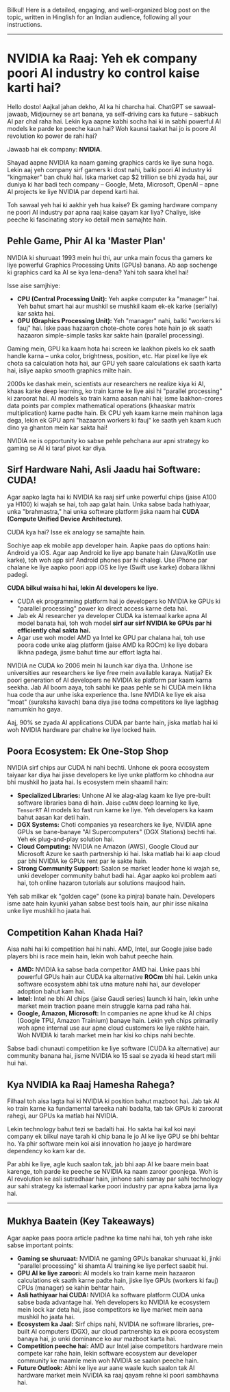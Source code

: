 Bilkul! Here is a detailed, engaging, and well-organized blog post on the topic, written in Hinglish for an Indian audience, following all your instructions.

***

# NVIDIA ka Raaj: Yeh ek company poori AI industry ko control kaise karti hai?

Hello dosto! Aajkal jahan dekho, AI ka hi charcha hai. ChatGPT se sawaal-jawaab, Midjourney se art banana, ya self-driving cars ka future – sabkuch AI par chal raha hai. Lekin kya aapne kabhi socha hai ki in sabhi powerful AI models ke parde ke peeche kaun hai? Woh kaunsi taakat hai jo is poore AI revolution ko power de rahi hai?

Jawaab hai ek company: **NVIDIA**.

Shayad aapne NVIDIA ka naam gaming graphics cards ke liye suna hoga. Lekin aaj yeh company sirf gamers ki dost nahi, balki poori AI industry ki "kingmaker" ban chuki hai. Iska market cap $2 trillion se bhi zyada hai, aur duniya ki har badi tech company – Google, Meta, Microsoft, OpenAI – apne AI projects ke liye NVIDIA par depend karti hai.

Toh sawaal yeh hai ki aakhir yeh hua kaise? Ek gaming hardware company ne poori AI industry par apna raaj kaise qayam kar liya? Chaliye, iske peeche ki fascinating story ko detail mein samajhte hain.

## Pehle Game, Phir AI ka 'Master Plan'

NVIDIA ki shuruaat 1993 mein hui thi, aur unka main focus tha gamers ke liye powerful Graphics Processing Units (GPUs) banana. Ab aap sochenge ki graphics card ka AI se kya lena-dena? Yahi toh saara khel hai!

Isse aise samjhiye:
-   **CPU (Central Processing Unit):** Yeh aapke computer ka "manager" hai. Yeh bahut smart hai aur mushkil se mushkil kaam ek-ek karke (serially) kar sakta hai.
-   **GPU (Graphics Processing Unit):** Yeh "manager" nahi, balki "workers ki fauj" hai. Iske paas hazaaron chote-chote cores hote hain jo ek saath hazaaron simple-simple tasks kar sakte hain (parallel processing).

Gaming mein, GPU ka kaam hota hai screen ke laakhon pixels ko ek saath handle karna – unka color, brightness, position, etc. Har pixel ke liye ek chota sa calculation hota hai, aur GPU yeh saare calculations ek saath karta hai, isliye aapko smooth graphics milte hain.

2000s ke dashak mein, scientists aur researchers ne realize kiya ki AI, khaas karke deep learning, ko train karne ke liye aisi hi "parallel processing" ki zaroorat hai. AI models ko train karna aasan nahi hai; isme laakhon-crores data points par complex mathematical operations (khaaskar matrix multiplication) karne padte hain. Ek CPU yeh kaam karne mein mahinon laga dega, lekin ek GPU apni "hazaaron workers ki fauj" ke saath yeh kaam kuch dino ya ghanton mein kar sakta hai!

NVIDIA ne is opportunity ko sabse pehle pehchana aur apni strategy ko gaming se AI ki taraf pivot kar diya.

## Sirf Hardware Nahi, Asli Jaadu hai Software: CUDA!

Agar aapko lagta hai ki NVIDIA ka raaj sirf unke powerful chips (jaise A100 ya H100) ki wajah se hai, toh aap galat hain. Unka sabse bada hathiyaar, unka "brahmastra," hai unka software platform jiska naam hai **CUDA (Compute Unified Device Architecture)**.

CUDA kya hai? Isse ek analogy se samajhte hain.

Sochiye aap ek mobile app developer hain. Aapke paas do options hain: Android ya iOS. Agar aap Android ke liye app banate hain (Java/Kotlin use karke), toh woh app sirf Android phones par hi chalegi. Use iPhone par chalane ke liye aapko poori app iOS ke liye (Swift use karke) dobara likhni padegi.

**CUDA bilkul waisa hi hai, lekin AI developers ke liye.**

-   CUDA ek programming platform hai jo developers ko NVIDIA ke GPUs ki "parallel processing" power ko direct access karne deta hai.
-   Jab ek AI researcher ya developer CUDA ka istemaal karke apna AI model banata hai, toh woh model **sirf aur sirf NVIDIA ke GPUs par hi efficiently chal sakta hai.**
-   Agar use woh model AMD ya Intel ke GPU par chalana hai, toh use poora code unke alag platform (jaise AMD ka ROCm) ke liye dobara likhna padega, jisme bahut time aur effort lagta hai.

NVIDIA ne CUDA ko 2006 mein hi launch kar diya tha. Unhone ise universities aur researchers ke liye free mein available karaya. Natija? Ek poori generation of AI developers ne NVIDIA ke platform par kaam karna seekha. Jab AI boom aaya, toh sabhi ke paas pehle se hi CUDA mein likha hua code tha aur unhe iska experience tha. Isne NVIDIA ke liye ek aisa "moat" (suraksha kavach) bana diya jise todna competitors ke liye lagbhag namumkin ho gaya.

Aaj, 90% se zyada AI applications CUDA par bante hain, jiska matlab hai ki woh NVIDIA hardware par chalne ke liye locked hain.

## Poora Ecosystem: Ek One-Stop Shop

NVIDIA sirf chips aur CUDA hi nahi bechti. Unhone ek poora ecosystem taiyaar kar diya hai jisse developers ke liye unke platform ko chhodna aur bhi mushkil ho jaata hai. Is ecosystem mein shaamil hain:

-   **Specialized Libraries:** Unhone AI ke alag-alag kaam ke liye pre-built software libraries bana di hain. Jaise `cuDNN` deep learning ke liye, `TensorRT` AI models ko fast run karne ke liye. Yeh developers ka kaam bahut aasan kar deti hain.
-   **DGX Systems:** Choti companies ya researchers ke liye, NVIDIA apne GPUs se bane-banaye "AI Supercomputers" (DGX Stations) bechti hai. Yeh ek plug-and-play solution hai.
-   **Cloud Computing:** NVIDIA ne Amazon (AWS), Google Cloud aur Microsoft Azure ke saath partnership ki hai. Iska matlab hai ki aap cloud par bhi NVIDIA ke GPUs rent par le sakte hain.
-   **Strong Community Support:** Saalon se market leader hone ki wajah se, unki developer community bahut badi hai. Agar aapko koi problem aati hai, toh online hazaron tutorials aur solutions maujood hain.

Yeh sab milkar ek "golden cage" (sone ka pinjra) banate hain. Developers isme aate hain kyunki yahan sabse best tools hain, aur phir isse nikalna unke liye mushkil ho jaata hai.

## Competition Kahan Khada Hai?

Aisa nahi hai ki competition hai hi nahi. AMD, Intel, aur Google jaise bade players bhi is race mein hain, lekin woh bahut peeche hain.

-   **AMD:** NVIDIA ka sabse bada competitor AMD hai. Unke paas bhi powerful GPUs hain aur CUDA ka alternative **ROCm** bhi hai. Lekin unka software ecosystem abhi tak utna mature nahi hai, aur developer adoption bahut kam hai.
-   **Intel:** Intel ne bhi AI chips (jaise Gaudi series) launch ki hain, lekin unhe market mein traction paane mein struggle karna pad raha hai.
-   **Google, Amazon, Microsoft:** In companies ne apne khud ke AI chips (Google TPU, Amazon Trainium) banaye hain. Lekin yeh chips primarily woh apne internal use aur apne cloud customers ke liye rakhte hain. Woh NVIDIA ki tarah market mein har kisi ko chips nahi bechte.

Sabse badi chunauti competition ke liye software (CUDA ka alternative) aur community banana hai, jisme NVIDIA ko 15 saal se zyada ki head start mili hui hai.

## Kya NVIDIA ka Raaj Hamesha Rahega?

Filhaal toh aisa lagta hai ki NVIDIA ki position bahut mazboot hai. Jab tak AI ko train karne ka fundamental tareeka nahi badalta, tab tak GPUs ki zaroorat rahegi, aur GPUs ka matlab hai NVIDIA.

Lekin technology bahut tezi se badalti hai. Ho sakta hai kal koi nayi company ek bilkul naye tarah ki chip bana le jo AI ke liye GPU se bhi behtar ho. Ya phir software mein koi aisi innovation ho jaaye jo hardware dependency ko kam kar de.

Par abhi ke liye, agle kuch saalon tak, jab bhi aap AI ke baare mein baat karenge, toh parde ke peeche se NVIDIA ka naam zaroor goonjega. Woh is AI revolution ke asli sutradhaar hain, jinhone sahi samay par sahi technology aur sahi strategy ka istemaal karke poori industry par apna kabza jama liya hai.

---

## Mukhya Baatein (Key Takeaways)

Agar aapke paas poora article padhne ka time nahi hai, toh yeh rahe iske sabse important points:

-   **Gaming se shuruaat:** NVIDIA ne gaming GPUs banakar shuruaat ki, jinki "parallel processing" ki shamta AI training ke liye perfect saabit hui.
-   **GPU AI ke liye zaroori:** AI models ko train karne mein hazaaron calculations ek saath karne padte hain, jiske liye GPUs (workers ki fauj) CPUs (manager) se kahin behtar hain.
-   **Asli hathiyaar hai CUDA:** NVIDIA ka software platform CUDA unka sabse bada advantage hai. Yeh developers ko NVIDIA ke ecosystem mein lock kar deta hai, jisse competitors ke liye market mein aana mushkil ho jaata hai.
-   **Ecosystem ka Jaal:** Sirf chips nahi, NVIDIA ne software libraries, pre-built AI computers (DGX), aur cloud partnership ka ek poora ecosystem banaya hai, jo unki dominance ko aur mazboot karta hai.
-   **Competition peeche hai:** AMD aur Intel jaise competitors hardware mein compete kar rahe hain, lekin software ecosystem aur developer community ke maamle mein woh NVIDIA se saalon peeche hain.
-   **Future Outlook:** Abhi ke liye aur aane waale kuch saalon tak AI hardware market mein NVIDIA ka raaj qayam rehne ki poori sambhavna hai.